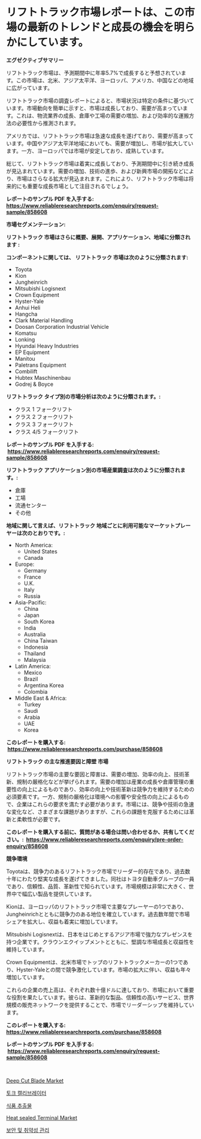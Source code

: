 <p><h1>リフトトラック市場レポートは、この市場の最新のトレンドと成長の機会を明らかにしています。</h1></p><p><strong>エグゼクティブサマリー</strong></p>
<p><p>リフトトラック市場は、予測期間中に年率5.7%で成長すると予想されています。この市場は、北米、アジア太平洋、ヨーロッパ、アメリカ、中国などの地域に広がっています。</p><p>リフトトラック市場の調査レポートによると、市場状況は特定の条件に基づいています。市場動向を簡単に示すと、市場は成長しており、需要が高まっています。これは、物流業界の成長、倉庫や工場の需要の増加、および効率的な運搬方法の必要性から推測されます。</p><p>アメリカでは、リフトトラック市場は急速な成長を遂げており、需要が高まっています。中国やアジア太平洋地域においても、需要が増加し、市場が拡大しています。一方、ヨーロッパでは市場が安定しており、成熟しています。</p><p>総じて、リフトトラック市場は着実に成長しており、予測期間中に引き続き成長が見込まれています。需要の増加、技術の進歩、および新興市場の開拓などにより、市場はさらなる拡大が見込まれます。これにより、リフトトラック市場は将来的にも重要な成長市場として注目されるでしょう。</p></p>
<p><strong>レポートのサンプル PDF を入手する: <a href="https://www.reliableresearchreports.com/enquiry/request-sample/858608">https://www.reliableresearchreports.com/enquiry/request-sample/858608</a></strong></p>
<p><strong>市場セグメンテーション:</strong></p>
<p><strong> リフトトラック 市場はさらに概要、展開、アプリケーション、地域に分類されます :</strong></p>
<p><strong>コンポーネントに関しては、 リフトトラック 市場は次のように分類されます: &nbsp;</strong></p>
<p><ul><li>Toyota</li><li>Kion</li><li>Jungheinrich</li><li>Mitsubishi Logisnext</li><li>Crown Equipment</li><li>Hyster-Yale</li><li>Anhui Heli</li><li>Hangcha</li><li>Clark Material Handling</li><li>Doosan Corporation Industrial Vehicle</li><li>Komatsu</li><li>Lonking</li><li>Hyundai Heavy Industries</li><li>EP Equipment</li><li>Manitou</li><li>Paletrans Equipment</li><li>Combilift</li><li>Hubtex Maschinenbau</li><li>Godrej & Boyce</li></ul></p>
<p><strong> リフトトラック タイプ別の市場分析は次のように分類されます。:</strong></p>
<p><ul><li>クラス 1 フォークリフト</li><li>クラス 2 フォークリフト</li><li>クラス 3 フォークリフト</li><li>クラス 4/5 フォークリフト</li></ul></p>
<p><strong>レポートのサンプル PDF を入手する: &nbsp;<a href="https://www.reliableresearchreports.com/enquiry/request-sample/858608">https://www.reliableresearchreports.com/enquiry/request-sample/858608</a></strong></p>
<p><strong> リフトトラック アプリケーション別の市場産業調査は次のように分類されます。:</strong></p>
<p><ul><li>倉庫</li><li>工場</li><li>流通センター</li><li>その他</li></ul></p>
<p><strong>地域に関して言えば、リフトトラック 地域ごとに利用可能なマーケットプレーヤーは次のとおりです。:</strong></p>
<p><ul>
    <li>
        North America:
        <ul>
            <li>United States</li>
            <li>Canada</li>
        </ul>
    </li>
    <li>
        Europe:
        <ul>
            <li>Germany</li>
            <li>France</li>
            <li>U.K.</li>
            <li>Italy</li>
            <li>Russia</li>
        </ul>
    </li>
    <li>
        Asia-Pacific:
        <ul>
            <li>China</li>
            <li>Japan</li>
            <li>South Korea</li>
            <li>India</li>
            <li>Australia</li>
            <li>China Taiwan</li>
            <li>Indonesia</li>
            <li>Thailand</li>
            <li>Malaysia</li>
        </ul>
    </li>
    <li>
        Latin America:
        <ul>
            <li>Mexico</li>
            <li>Brazil</li>
            <li>Argentina Korea</li>
            <li>Colombia</li>
        </ul>
    </li>
    <li>
        Middle East & Africa:
        <ul>
            <li>Turkey</li>
            <li>Saudi</li>
            <li>Arabia</li>
            <li>UAE</li>
            <li>Korea</li>
        </ul>
    </li>
    </ul></p>
<p><strong>このレポートを購入する: &nbsp;<a href="https://www.reliableresearchreports.com/purchase/858608">https://www.reliableresearchreports.com/purchase/858608</a></strong></p>
<p><strong>リフトトラック の主な推進要因と障壁 市場</strong></p>
<p><p>リフトトラック市場の主要な要因と障害は、需要の増加、効率の向上、技術革新、規制の厳格化などが挙げられます。需要の増加は産業の成長や倉庫管理の重要性の向上によるものであり、効率の向上や技術革新は競争力を維持するための必須要素です。一方、規制の厳格化は環境への影響や安全性の向上によるもので、企業はこれらの要求を満たす必要があります。市場には、競争や技術の急速な変化など、さまざまな課題がありますが、これらの課題を克服するためには革新と柔軟性が必要です。</p></p>
<p><strong>このレポートを購入する前に、質問がある場合は問い合わせるか、共有してください。:&nbsp; <a href="https://www.reliableresearchreports.com/enquiry/pre-order-enquiry/858608">https://www.reliableresearchreports.com/enquiry/pre-order-enquiry/858608</a></strong></p>
<p><strong>競争環境</strong></p>
<p><p>Toyotaは、競争力のあるリフトトラック市場でリーダー的存在であり、過去数十年にわたり堅実な成長を遂げてきました。同社はトヨタ自動車グループの一員であり、信頼性、品質、革新性で知られています。市場規模は非常に大きく、世界中で幅広い製品を提供しています。</p><p>Kionは、ヨーロッパのリフトトラック市場で主要なプレーヤーの1つであり、Jungheinrichとともに競争力のある地位を確立しています。過去数年間で市場シェアを拡大し、収益も着実に増加しています。</p><p>Mitsubishi Logisnextは、日本をはじめとするアジア市場で強力なプレゼンスを持つ企業です。クラウンエクイップメントとともに、堅調な市場成長と収益性を維持しています。</p><p>Crown Equipmentは、北米市場でトップのリフトトラックメーカーの1つであり、Hyster-Yaleとの間で競争激化しています。市場の拡大に伴い、収益も年々増加しています。</p><p>これらの企業の売上高は、それぞれ数十億ドルに達しており、市場において重要な役割を果たしています。彼らは、革新的な製品、信頼性の高いサービス、世界規模の販売ネットワークを提供することで、市場でリーダーシップを維持しています。</p></p>
<p><strong>このレポートを購入する: &nbsp; <a href="https://www.reliableresearchreports.com/purchase/858608">https://www.reliableresearchreports.com/purchase/858608</a></strong></p>
<p><strong>レポートのサンプル PDF を入手する: &nbsp;<a href="https://www.reliableresearchreports.com/enquiry/request-sample/858608">https://www.reliableresearchreports.com/enquiry/request-sample/858608</a></strong><strong></strong></p>
<p>&nbsp;</p>
<p><p><a href="https://github.com/gulaimolin/Market-Research-Report-List-3/blob/main/deep-cut-blade-market.md">Deep Cut Blade Market</a></p><p><a href="https://medium.com/@kelvinfeenrey98677/%ED%86%A0%ED%81%AC-%EC%B8%A1%EC%A0%95%EA%B8%B0-%EC%8B%9C%EC%9E%A5-%EC%A1%B0%EC%82%AC-%EB%B3%B4%EA%B3%A0%EC%84%9C-%EA%B7%B8-%EC%97%AD%EC%82%AC%EC%99%80-2031%EB%85%84%EA%B9%8C%EC%A7%80%EC%9D%98-%EC%98%88%EC%B8%A1-dd7643533720">토크 캘리브레이터</a></p><p><a href="https://medium.com/@boydsmitham726/%EC%8B%9D%ED%92%88-%EC%B6%94%EC%B6%9C%EB%AC%BC-%EC%8B%9C%EC%9E%A5-%EB%B6%84%EC%84%9D-cagr-%EC%8B%9C%EC%9E%A5-%EC%84%B8%EB%B6%84%ED%99%94-%EB%B0%8F-%EA%B8%80%EB%A1%9C%EB%B2%8C-%EC%82%B0%EC%97%85-%EA%B0%9C%EC%9A%94-e279517ee562">식품 추출물</a></p><p><a href="https://issuu.com/reportprime-2/docs/heat-sealed-terminal-market-size-20_a4e2cb285dd420">Heat sealed Terminal Market</a></p><p><a href="https://github.com/lzrvbyqzftro57/Market-Research-Report-List-1/blob/main/33894394473.md">보안 및 취약성 관리</a></p></p>